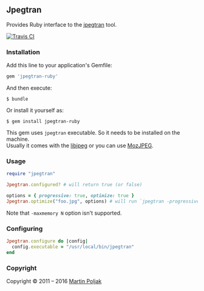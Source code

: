 ## Jpegtran

Provides Ruby interface to the [jpegtran](http://linux.die.net/man/1/jpegtran) tool.

[![Travis CI](https://travis-ci.org/dimko/jpegtran-ruby.svg)](https://travis-ci.org/dimko/jpegtran-ruby)

### Installation

Add this line to your application's Gemfile:

```ruby
gem 'jpegtran-ruby'
```

And then execute:

    $ bundle

Or install it yourself as:

    $ gem install jpegtran-ruby

This gem uses `jpegtran` executable. So it needs to be installed on the machine.  
Usually it comes with the [libjpeg](http://libjpeg.sourceforge.net) or you can use [MozJPEG](https://github.com/mozilla/mozjpeg).

### Usage

```ruby
require "jpegtran"

Jpegtran.configured? # will return true (or false)

options = { progressive: true, optimize: true }
Jpegtran.optimize("foo.jpg", options) # will run `jpegtran -progressive -optimize -outfile foo.jpg foo.jpg`
```

Note that `-maxmemory N` option isn't supported.

### Configuring

```ruby
Jpegtran.configure do |config|
  config.executable = "/usr/local/bin/jpegtran"
end
```

### Copyright

Copyright &copy; 2011 &ndash; 2016 [Martin Poljak](http://www.martinpoljak.net)
